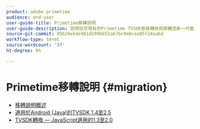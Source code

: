 ```yaml
---
product: adobe primetime
audience: end-user
user-guide-title: Primetime移轉說明
user-guide-description: 說明從您現有的Primetime TVSDK套裝轉換和移轉至新一代套裝的程式。
source-git-commit: 95626ebde981d1996652a67bc9e0cea05f24aa6d
workflow-type: tm+mt
source-wordcount: '37'
ht-degree: 0%

---
```



# Primetime移轉說明 {#migration}

+ [移轉說明概述](home.md)
+ [適用於Android (Java)的TVSDK 1.4至2.5](tvsdk-14-25-android.md)
+ [TVSDK轉換 — JavaScript適用的1.3至2.0](tvsdk-13-to-20-for-javascript.md)
